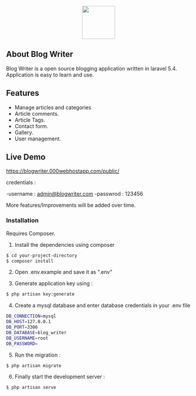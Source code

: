 <p align="center"><img src="https://blogwriter.000webhostapp.com/public/images/logo/logo.png" height="90"></p>




## About Blog Writer

Blog Writer is a  open source blogging application written in laravel 5.4.
Application is easy to learn and use.

## Features
- Manage articles and categories
- Article comments.
- Article Tags.
- Contact form.
- Gallery.
- User management.

## Live Demo
https://blogwriter.000webhostapp.com/public/

credentials :

-username : admin@blogwriter.com
-passwrod : 123456 


More features/Improvements will be added over time.

### Installation

Requires Composer.


1. Install the dependencies using composer

```sh
$ cd your-project-directory
$ composer install
```

2. Open .env.example and save it as ".env"

3. Generate application key using :

```sh
$ php artisan key:generate
```



4. Create a mysql database and enter database credentials in your .env file  

```sh
DB_CONNECTION=mysql
DB_HOST=127.0.0.1
DB_PORT=3306
DB_DATABASE=blog_writer
DB_USERNAME=root
DB_PASSWORD=
```

5. Run the migration :

```sh
$ php artisan migrate
```


6. Finally start the development server :

```sh
$ php artisan serve
```



